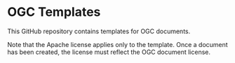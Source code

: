 # OGC Templates

This GitHub repository contains templates for OGC documents.

Note that the Apache license applies only to the template. Once a  document has been created, the license must reflect the OGC document license.
